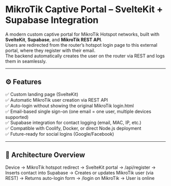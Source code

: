 # MikroTik Captive Portal – SvelteKit + Supabase Integration

A modern custom captive portal for MikroTik Hotspot networks, built with **SvelteKit**, **Supabase**, and **MikroTik REST API**.  
Users are redirected from the router’s hotspot login page to this external portal, where they register with their email.  
The backend automatically creates the user on the router via REST and logs them in seamlessly.

---

## ⚙️ Features

✅ Custom landing page (SvelteKit)  
✅ Automatic MikroTik user creation via REST API  
✅ Auto-login without showing the original MikroTik login.html  
✅ Email-based single sign-on (one email = one user, multiple devices supported)  
✅ Supabase integration for contact logging (email, MAC, IP, etc.)  
✅ Compatible with Coolify, Docker, or direct Node.js deployment  
✅ Future-ready for social logins (Google/Facebook)

---

## 🧩 Architecture Overview

Device → MikroTik hotspot redirect → SvelteKit portal → /api/register → Inserts contact into Supabase → Creates or updates MikroTik user (via REST) → Returns auto-login form → /login on MikroTik → User is online

